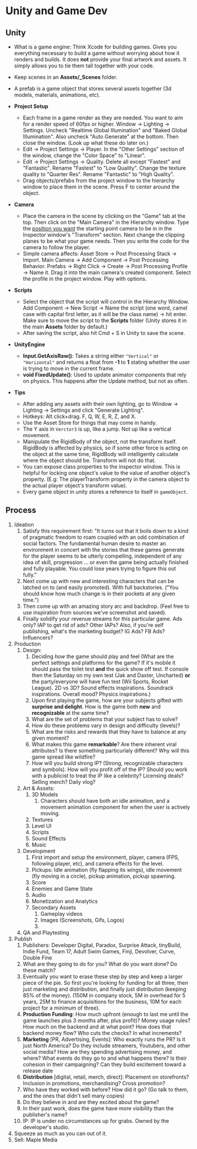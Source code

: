 # Unity and Game Dev

## Unity

* What is a game engine: Think Xcode for building games. Gives you everything necessary to build a game without worrying about how it renders and builds. It does **not** provide your final artwork and assets. It simply allows you to tie them tall together with your code.
* Keep scenes in an **Assets/\_Scenes** folder.
* A prefab is a game object that stores several assets together \(3d models, materials, animations, etc\).
* **Project Setup**
  * Each frame in a game render as they are needed. You want to aim for a render speed of 60fps or higher. Window -&gt; Lighting -&gt; Settings. Uncheck "Realtime Global Illumination" and "Baked Global Illumination". Also uncheck "Auto Generate" at the bottom. Then close the window. \(Look up what these do later on.\)
  * Edit -&gt; Project Settings -&gt; Player. In the "Other Settings" section of the window, change the "Color Space" to "Linear".
  * Edit -&gt; Project Settings -&gt; Quality. Delete all except "Fastest" and "Fantastic". Rename "Fastest" to "Low Quality". Change the texture quality to "Quarter Res". Rename "Fantastic" to "High Quality".
  * Drag objects/prefabs from the project window to the hierarchy window to place them in the scene. Press F to center around the object.
* **Camera**

  * Place the camera in the scene by clicking on the "Game" tab at the top. Then click on the "Main Camera" in the Hierarchy window. Type the [position you want](https://teamtreehouse.com/library/position-the-camera) the starting point camera to be in in the Inspector window's "Transform" section. Next change the clipping planes to be what your game needs. Then you write the code for the camera to follow the player.
  * Simple camera affects: Asset Store -&gt; Post Processing Stack -&gt; Import. Main Camera -&gt; Add Component -&gt; Post Processing Behavior. Prefabs -&gt; Right Click -&gt; Create -&gt; Post Processing Profile -&gt; Name it. Drag it into the main camera's created component. Select the profile in the project window. Play with options.

* **Scripts**

  * Select the object that the script will control in the Hierarchy Window. Add Component -&gt; New Script -&gt; Name the script \(one word, camel case with capital first letter, as it will be the class name\) -&gt; hit enter. Make sure to move the script to the **Scripts** folder \(Unity stores it in the main **Assets** folder by default.\)
  * After saving the script, also hit Cmd + S in Unity to save the scene.

* **UnityEngine**

  * **Input.GetAxisRaw\(\)**: Takes a string either `"Vertical"` or `"Horizontal"` and returns a float from **-1** to **1** stating whether the user is trying to move in the current frame.
  * **void FixedUpdate\(\)**: Used to update animator components that rely on physics. This happens after the Update method, but not as often.

* **Tips**

  * After adding any assets with their own lighting, go to Window -&gt; Lighting -&gt; Settings and click "Generate Lighting".
  * Hotkeys: Alt click+drag. F, Q, W, E, R, Z, and X.
  * Use the Asset Store for things that may come in handy.
  * The Y axis in `Verctor3` is up, like a jump. Not up like a vertical movement.
  * Manipulate the RigidBody of the object, not the transform itself. RigidBody is affected by physics, so if some other force is acting on the object at the same time, RigidBody will intelligently calculate where the object should be. Transform will not do that.
  * You can expose class properties to the inspector window. This is helpful for locking one object's value to the value of another object's property. \(E.g: The playerTransform property in the camera object to the actual player object's transform value\).
  * Every game object in unity stores a reference to itself in `gameObject`.

## Process

1. Ideation
   1. Satisfy this requirement first: "It turns out that it boils down to a kind of pragmatic freedom to roam coupled with an odd combination of social factors. The fundamental human desire to master an environment in concert with the stories that these games generate for the player seems to be utterly compelling, independent of any idea of skill, progression … or even the game being actually finished and fully playable. You could lose years trying to figure this out fully."
   2. Next come up with new and interesting characters that can be latched on to \(and easily promoted\). With full backstories. \("You should know how much change is in their pockets at any given time."\)
   3. Then come up with an amazing story arc and backdrop. \(Feel free to use inspiration from sources we've screenshot and saved\).
   4. Finally solidify your revenue streams for this particular game. Ads only? IAP to get rid of ads? Other IAPs? Also, if you're self publishing, what's the marketing budget? IG Ads? FB Ads? Influencers? 
2. Production
   1. Design: 
      1. Deciding _how_ the game should play and feel \(What are the perfect settings and platforms for the game? If it's mobile it should pass the toilet test **and** the quick show off test. If console then the Saturday on my own test \(Jak and Daxter, Uncharted\) **or** the party/everyone will have fun test \(Wii Sports, Rocket League\). 2D vs 3D? Sound effects inspirations. Soundrack inspirations. Overall mood? Physics inspirations.\) 
      2. Upon first playing the game, how are your subjects gifted with **surprise and delight**. How is the game both **new** and **recognizable** at the same time?
      3. What are the set of problems that your subject has to solve? 
      4. How do these problems vary in design and difficulty \(levels\)? 
      5. What are the risks and rewards that they have to balance at any given moment?
      6. What makes this game **remarkable**? Are there inherent viral attributes? Is there something particurlaly different? Why will this game spread like wildfire?
      7. How will you build strong IP? \(Strong, recognizable characters and symbols\). How will you profit off of the IP? Should you work with a publicist to treat the IP like a celebrity? Licensing deals? Selling merch? Daily vlog? 
   2. Art & Assets: 
      1. 3D Models
         1. Characters should have both an idle animation, and a movement animation component for when the user is actively moving.
      2. Textures
      3. Level UI
      4. Scripts
      5. Sound Effects
      6. Music
   3. Development
      1. First import and setup the environment, player, camera \(FPS, following player, etc\), and camera effects for the level.
      2. Pickups: Idle animation \(fly flapping its wings\), idle movement \(fly moving in a circle\), pickup animation, pickup spawning.
      3. Score
      4. Enemies and Game State
      5. Audio
      6. Monetization and Analytics
      7. Secondary Assets
         1. Gameplay videos
         2. Images \(Screenshots, Gifs, Logos\)
         3. 
   4. QA and Playtesting
3. Publish
   1. Publishers: Developer Digital, Paradox, Surprise Attack, tinyBuild, Indie Fund, Team 17, Adult Swim Games, Finji, Devolver, Curve, Double Fine
   2. What are they going to do for you? What do you want done? Do these match?
   3. Eventually you want to erase these step by step and keep a larger piece of the pie. So first you're looking for funding for all three, then just marketing and distribution, and finally just distribution \(keeping 85% of the money\). \(150M in company stock, 5M in overhead for 5 years, 25M to finance acquisitions for the business, 10M for each project for a minimum of three\).
   4. **Production** **Funding**: How much upfront \(enough to last me until the game launches plus 3 months after, plus profit\)? Money usage rules? How much on the backend and at what point? How does that backend money flow? Who cuts the checks? In what increments?
   5. **Marketing** \[PR, Advertising, Events\]: Who exactly runs the PR? Is it just North America? Do they include streamers, Youtubers, and other social media? How are they spending advertising money, and where? What events do they go to and what happens there? Is their cohesion in their campaigning? Can they build excitement toward a release date
   6. **Distribution** \[digital, retail, merch, direct\]: Placement on storefronts? Inclusion in promotions, merchandising? Cross promotion?
   7. Who have they worked with before? How did it go? \(Go talk to them, and the ones that didn't sell many copies\)
   8. Do they believe in and are they excited about the game?
   9. In their past work, does the game have more visibility than the publisher's name?
   10. IP: IP is under no circumstances up for grabs. Owned by the developer's studio.
4. Squeeze as much as you can out of it.
5. Sell: Maple Media



